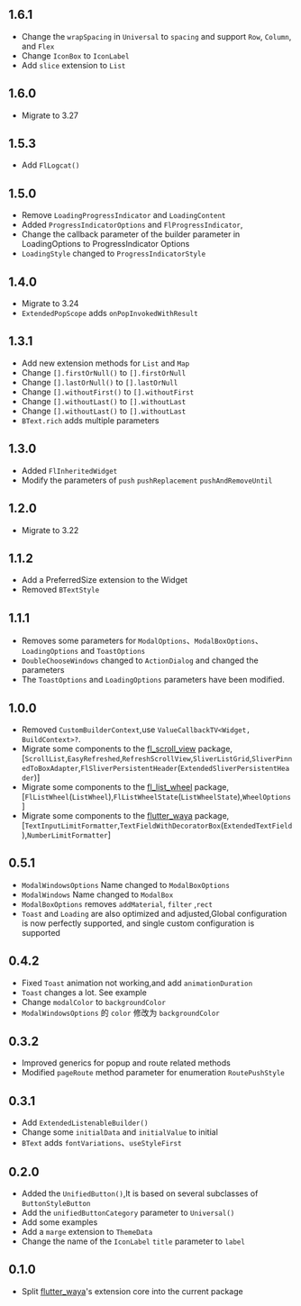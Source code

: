 ## 1.6.1

* Change the `wrapSpacing` in `Universal` to `spacing` and support `Row`, `Column`, and `Flex`
* Change `IconBox` to `IconLabel`
* Add `slice` extension to `List`

## 1.6.0

* Migrate to 3.27

## 1.5.3

* Add `FlLogcat()`

## 1.5.0

* Remove `LoadingProgressIndicator` and `LoadingContent`
* Added `ProgressIndicatorOptions` and `FlProgressIndicator`,
* Change the callback parameter of the builder parameter in LoadingOptions to ProgressIndicator Options
* `LoadingStyle` changed to `ProgressIndicatorStyle`

## 1.4.0

* Migrate to 3.24
* `ExtendedPopScope` adds `onPopInvokedWithResult`

## 1.3.1

* Add new extension methods for `List` and `Map`
* Change `[].firstOrNull()` to `[].firstOrNull`
* Change `[].lastOrNull()` to `[].lastOrNull`
* Change `[].withoutFirst()` to `[].withoutFirst`
* Change `[].withoutLast()` to `[].withoutLast`
* Change `[].withoutLast()` to `[].withoutLast`
* `BText.rich` adds multiple parameters

## 1.3.0

* Added `FlInheritedWidget`
* Modify the parameters of `push` `pushReplacement` `pushAndRemoveUntil`

## 1.2.0

* Migrate to 3.22

## 1.1.2

* Add a PreferredSize extension to the Widget
* Removed `BTextStyle`

## 1.1.1

* Removes some parameters for `ModalOptions`、`ModalBoxOptions`、`LoadingOptions` and `ToastOptions`
* `DoubleChooseWindows` changed to `ActionDialog` and changed the parameters
* The `ToastOptions` and `LoadingOptions` parameters have been modified.

## 1.0.0

* Removed `CustomBuilderContext`,use  `ValueCallbackTV<Widget, BuildContext>?`.
* Migrate some components to the [fl_scroll_view](https://pub.dev/packages/fl_scroll_view)
  package,[`ScrollList`,`EasyRefreshed`,`RefreshScrollView`,`SliverListGrid`,`SliverPinnedToBoxAdapter`,`FlSliverPersistentHeader`(`ExtendedSliverPersistentHeader`)]
* Migrate some components to the [fl_list_wheel](https://pub.dev/packages/fl_list_wheel)
  package,[`FlListWheel`(`ListWheel`),`FlListWheelState`(`ListWheelState`),`WheelOptions`]
* Migrate some components to the [flutter_waya](https://pub.dev/packages/flutter_waya)
  package,[`TextInputLimitFormatter`,`TextFieldWithDecoratorBox`(`ExtendedTextField`),`NumberLimitFormatter`]

## 0.5.1

* `ModalWindowsOptions` Name changed to `ModalBoxOptions`
* `ModalWindows` Name changed to `ModalBox`
* `ModalBoxOptions` removes `addMaterial`, `filter` ,`rect`
* `Toast` and `Loading` are also optimized and adjusted,Global configuration is now perfectly
  supported, and single custom configuration is supported

## 0.4.2

* Fixed `Toast` animation not working,and add `animationDuration`
* `Toast` changes a lot. See example
* Change `modalColor` to `backgroundColor`
* `ModalWindowsOptions` 的 `color` 修改为 `backgroundColor`

## 0.3.2

* Improved generics for popup and route related methods
* Modified `pageRoute` method parameter for enumeration `RoutePushStyle`

## 0.3.1

* Add `ExtendedListenableBuilder()`
* Change some `initialData` and `initialValue` to initial
* `BText` adds `fontVariations`、`useStyleFirst`

## 0.2.0

* Added the `UnifiedButton()`,It is based on several subclasses of `ButtonStyleButton`
* Add the `unifiedButtonCategory` parameter to `Universal()`
* Add some examples
* Add a `marge` extension to `ThemeData`
* Change the name of the `IconLabel` `title` parameter to `label`

## 0.1.0

* Split [flutter_waya](https://pub.dev/packages/flutter_waya)'s extension core into the current
  package
